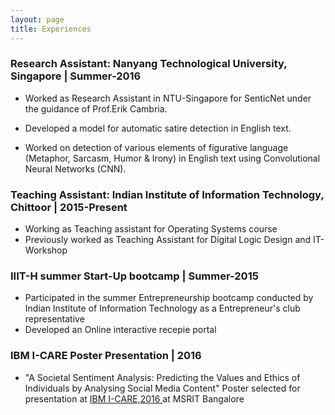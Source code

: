 ```yaml
---
layout: page
title: Experiences
---
```


<h3>Research Assistant: Nanyang Technological University, Singapore |  Summer-2016</h3>


- Worked as Research Assistant in NTU-Singapore for SenticNet under the guidance of Prof.Erik Cambria.

- Developed a model for automatic satire detection in English text.

- Worked on detection of various elements of figurative language (Metaphor, Sarcasm, Humor & Irony) in English text using Convolutional Neural Networks (CNN).

<h3> Teaching Assistant: Indian Institute of Information Technology, Chittoor | 2015-Present</h3>


- Working as Teaching assistant for Operating Systems course
- Previously worked as Teaching Assistant for Digital Logic Design and IT-Workshop

<h3> IIIT-H summer Start-Up bootcamp | Summer-2015</h3>


- Participated in the summer Entrepreneurship bootcamp conducted by Indian Institute of Information Technology as a Entrepreneur's club representative
- Developed an Online interactive recepie portal
<h3> IBM I-CARE Poster Presentation | 2016</h3>

- "A Societal Sentiment Analysis: Predicting the Values and Ethics of Individuals by Analysing Social Media Content" Poster selected for presentation at  <a href="http://icare2016.mybluemix.net/poster.html"> IBM I-CARE,2016 </a> at MSRIT Bangalore
